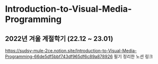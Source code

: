 # Introduction-to-Visual-Media-Programming
## 2022년 겨울 계절학기 (22.12 ~ 23.01) 

https://sudsy-mule-2ce.notion.site/Introduction-to-Visual-Media-Programming-66de5df5bbf743df965df6c89a878926
필기 정리한 노션 링크
